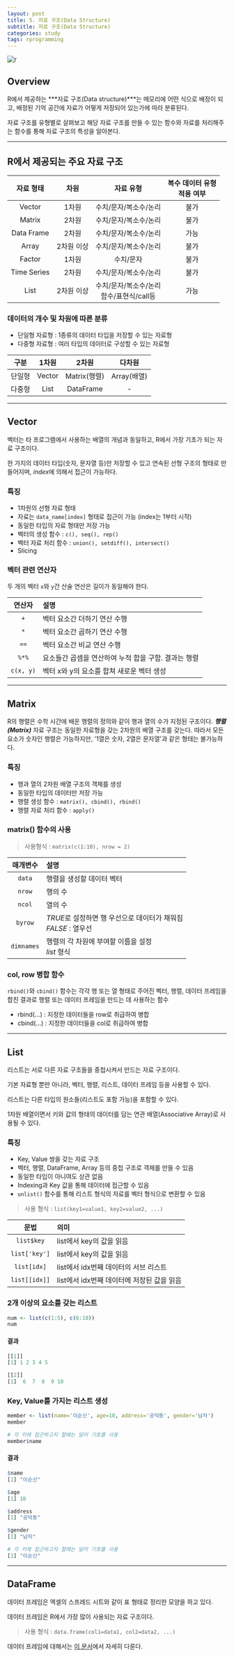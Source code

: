 ```yaml
---
layout: post
title: 5. 자료 구조(Data Structure)
subtitle: 자료 구조(Data Structure)
categories: study
tags: rprogramming
---
```


![r](/assets/img/logo/r-logo.png)

## Overview

R에서 제공하는 ***자료 구조(Data structure)***는 메모리에 어떤 식으로 배정이 되고, 배정된 기억 공간에 자료가 어떻게 저장되어 있는가에 따라 분류된다.

자료 구조를 유형별로 살펴보고 해당 자료 구조를 만들 수 있는 함수와 자료를 처리해주는 함수를 통해 자료 구조의 특성을 알아본다.

***

## R에서 제공되는 주요 자료 구조

| 자료 형태 | 차원 | 자료 유형 | 복수 데이터 유형<br>적용 여부|
|:---------:|:---------:|:---------:|:---------:|
| Vector | 1차원 | 수치/문자/복소수/논리 | 불가 |
| Matrix | 2차원 | 수치/문자/복소수/논리 | 불가 |
| Data Frame | 2차원 | 수치/문자/복소수/논리 | 가능 |
| Array | 2차원 이상 | 수치/문자/복소수/논리 | 불가 |
| Factor | 1차원 | 수치/문자 | 불가 |
| Time Series | 2차원 | 수치/문자/복소수/논리 | 불가 |
| List | 2차원 이상 | 수치/문자/복소수/논리<br>함수/표현식/call등 | 가능 |

### 데이터의 개수 및 차원에 따른 분류

- 단일형 자료형 : 1종류의 데이터 타입을 저장할 수 있는 자료형
- 다중형 자료형 : 여러 타입의 데이터로 구성할 수 있는 자료형

| 구분 | 1차원 | 2차원 | 다차원 |
|:---------:|:---------:|:---------:|:---------:|
| 단일형 | Vector | Matrix(행렬) | Array(배열) |
| 다중형 | List | DataFrame | - |

***

## Vector

벡터는 타 프로그램에서 사용하는 배열의 개념과 동일하고, R에서 가장 기초가 되는 자료 구조이다.

한 가지의 데이터 타입(숫자, 문자열 등)만 저장할 수 있고 연속된 선형 구조의 형태로 만들어지며, *index*에 의해서 접근이 가능하다.

### 특징

- 1차원의 선형 자료 형태
- 자료는 `data_name[index]` 형태로 접근이 가능 (index는 1부터 시작)
- 동일한 타입의 자료 형태만 저장 가능
- 벡터의 생성 함수 : `c(), seq(), rep()`
- 벡터 자료 처리 함수 : `union(), setdiff(), intersect()`
- Slicing

### 벡터 관련 연산자

두 개의 벡터 `x`와 `y`간 산술 연산은 길이가 동일해야 한다.

| 연산자 | 설명 |
|:--------:|:---------|
| `+` | 벡터 요소간 더하기 연산 수행 |
| `*` | 벡터 요소간 곱하기 연산 수행 |
| `==` |벡터 요소간 비교 연산 수행 |
| `%*%` | 요소들간 곱셈을 연산하여 누적 합을 구함. 결과는 행렬 |
| `c(x, y)` | 벡터 x와 y의 요소를 합쳐 새로운 벡터 생성 |

***

## Matrix

R의 행렬은 수학 시간에 배운 행렬의 정의와 같이 행과 열의 수가 지정된 구조이다.
***행렬(Matrix)*** 자료 구조는 동일한 자료형을 갖는 2차원의 배열 구조를 갖는다.
따라서 모든 요소가 숫자인 행렬은 가능하지만, '1열은 숫자, 2열은 문자열'과 같은 형태는 불가능하다.

### 특징

- 행과 열의 2차원 배열 구조의 객체를 생성
- 동일한 타입의 데이터만 저장 가능
- 행렬 생성 함수 : `matrix(), cbind(), rbind()`
- 행렬 자료 처리 함수 : `apply()`

### matrix() 함수의 사용

> 사용형식 : `matrix(c(1:10), nrow = 2)`
 
| 매개변수 | 설명 |
|:--------:|:---------|
| `data` | 행렬을 생성할 데이터 벡터 |
| `nrow` | 행의 수 |
| `ncol` | 열의 수 |
| `byrow` | *TRUE*로 설정하면 행 우선으로 데이터가 채워짐<br>*FALSE* : 열우선|
| `dimnames` | 행렬의 각 차원에 부여할 이름을 설정<br>*list* 형식|

### col, row 병합 함수

`rbind()`와 `cbind()` 함수는 각각 행 또는 열 형태로 주어진 벡터, 행렬, 데이터 프레임을 합친 결과로 행렬 또는 데이터 프레임을 만드는 데 사용하는 함수

- rbind(...) : 지정한 데이터들을 row로 취급하여 병합
- cbind(...) : 지정한 데이터들을 col로 취급하여 병합

***

## List

리스트는 서로 다른 자료 구조들을 중첩시켜서 만드는 자료 구조이다.

기본 자료형 뿐만 아니라, 벡터, 행렬, 리스트, 데이터 프레임 등을 사용할 수 있다.

리스트는 다른 타입의 원소들(리스트도 포함 가능)을 포함할 수 있다.

1차원 배열이면서 키와 값의 형태의 데이터를 담는 연관 배열(Associative Array)로 사용될 수 있다.

### 특징

- Key, Value 쌍을 갖는 자료 구조
- 벡터, 행렬, DataFrame, Array 등의 중첩 구조로 객체를 만들 수 있음
- 동일한 타입이 아니여도 상관 없음
- Indexing과 Key 값을 통해 데이터에 접근할 수 있음
- `unlist()` 함수를 통해 리스트 형식의 자료를 벡터 형식으로 변환할 수 있음

> 사용 형식 : `list(key1=value1, key2=value2, ...)`

| 문법 | 의미 |
|:----------:|:---------|
| `list$key` | list에서 key의 값을 읽음 |
| `list['key']` | list에서 key의 값을 읽음 |
| `list[idx]` | list에서 idx번째 데이터의 서브 리스트 |
| `list[[idx]]` | list에서 idx번째 데이터에 저장된 값을 읽음 |

### 2개 이상의 요소를 갖는 리스트

```R
num <- list(c(1:5), c(6:10))
num
```

#### 결과

```R
[[1]]
[1] 1 2 3 4 5

[[2]]
[1]  6  7  8  9 10
```

### Key, Value를 가지는 리스트 생성

```R
member <- list(name='이순신', age=10, address='공덕동', gender='남자')
member

# 각 키에 접근하고자 할때는 달러 기호를 사용
member$name
```

#### 결과

```R
$name
[1] "이순신"

$age
[1] 10

$address
[1] "공덕동"

$gender
[1] "남자"

# 각 키에 접근하고자 할때는 달러 기호를 사용
[1] "이순신"
```

***

## DataFrame

데이터 프레임은 엑셀의 스프레드 시트와 같이 표 형태로 정리한 모양을 하고 있다. 

데이터 프레임은 R에서 가장 많이 사용되는 자료 구조이다.

> 사용 형식 : `data.frame(col1=data1, col2=data2, ...)`

데이터 프레임에 대해서는 [이 문서](/study/2019/10/07/r_007_dataframe/)에서 자세히 다룬다.
